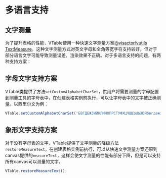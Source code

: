 # 多语言支持

## 文字测量

为了提升表格的性能，VTable使用一种快速文字测量方案[@visactor/vutils TextMeasure](https://github.com/VisActor/VUtil/blob/main/packages/vutils/src/graphics/text/measure/textMeasure.ts)，这种文字测量方式对英文字母和全角等宽字符支持较好，但对于部分语言文字可能导致测量误差，渲染效果不正确。对于多语言支持的问题，有两种支持方案：

## 字母文字支持方案

VTable类提供了方法`setCustomAlphabetCharSet`，供用户将需要测量的字母配置到测量工具的字母表中，在创建表格实例前执行，可以让字母表中的文字被正确测量。以西里尔文为例：

```js
VTable.setCustomAlphabetCharSet('БВГДЕЖЗИЙКЛМНОПРСТУФХЦЧШЩЪЫЬЭЮЯбвгдежзийклмнопрстуфхцчшщъыьэюя');
```

## 象形文字支持方案

对于没有字母表的文字，VTable提供了文字测量的降级方法`restoreMeasureText`，在创建表格实例前执行，可以从快速文字测量方案还原到canvas提供的`measureText`，这样会使文字测量的性能有部分下降，但是可以支持所有canvas可以测量的文字。

```js
VTable.restoreMeasureText();
```
